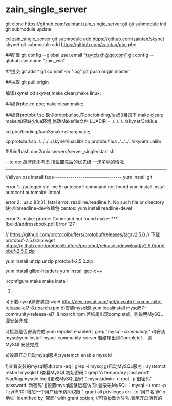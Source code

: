 # zain_single_server

git clone https://github.com/zaintan/zain_single_server.git
git submodule init
git submodule update

cd zain_single_server
git submodule add https://github.com/zaintan/skynet skynet
git submodule add https://github.com/zaintan/pbc pbc

##配置
git config --global user.email "tzytclzxh@qq.com"
git config --global user.name "zain_win"

##提交
git add *
git commit -m "log"
git push origin master

##拉取
git pull origin

编译skynet
cd skynet;make clean;make linux;

##编译pbc
cd pbc;make clean;make;

##编译protobuf.so
缺少protobuf.so,在pbc/binding/lua53目录下 make clean; make;如果缺少lua环境,修改Makefile文件 LUADIR = ./../../../skynet/3rd/lua

cd pbc/binding/lua53;make clean;make;

cp protobuf.so ./../../../skynet/luaclib/
cp protobuf.lua ./../../../skynet/lualib/


#!/bin/bash
dos2unix servers/server_single/start.sh

--to do:
胡牌还未考虑 按位置先后的优先级  一炮多响的情况


-----------------------------------------------------------
//aliyun oss  install faqs---------------------------------
yum install git

error 1:
./autogen.sh: line 5: autoconf: command not found
yum install install autoconf automake libtool

error 2:
lua.c:83:31: fatal error: readline/readline.h: No such file or directory
缺少libreadline-dev依赖包
centos: yum install readline-devel

error 3:
make: protoc: Command not found
make: *** [build/addressbook.pb] Error 127

// https://github.com/protocolbuffers/protobuf/releases/tag/v2.5.0
// 下载 protobuf-2.5.0.zip
wget https://github.com/protocolbuffers/protobuf/releases/download/v2.5.0/protobuf-2.5.0.zip

yum install unzip 
unzip protobuf-2.5.0.zip

yum install glibc-headers
yum install gcc-c++

./configure
make
make install

1.
a)下载mysql源安装包:wget http://dev.mysql.com/get/mysql57-community-release-el7-8.noarch.rpm
b)安装mysql源:yum localinstall mysql57-community-release-el7-8.noarch.rpm
若结尾出现complete!，则说明MySQL源安装完成

c)检测是否安装完成:yum repolist enabled | grep "mysql.*-community.*"
d)安装mysql:yum install mysql-community-server
若结尾出现Complete!， 则MySQL安装完成

e)设置开启启动mysql服务:systemctl enable mysqld

f)查看安装的mysql版本:rpm -aq | grep -i mysql
g)启动MySQL服务：systemctl restart mysqld
h)查看MySQL初始密码：grep 'A temporary password' /var/log/mysqld.log
i)更改MySQL密码：mysqladmin -u root -p'旧密码' password '新密码'
j)设置mysql能够远程访问:
	登录进MySQL：mysql -u root -p Tzy0930!
	增加一个用户给予访问权限：grant all privileges on *.* to '用户名'@'ip地址' identified by '密码' with grant option; //可将ip改为%%,表示开启所有的